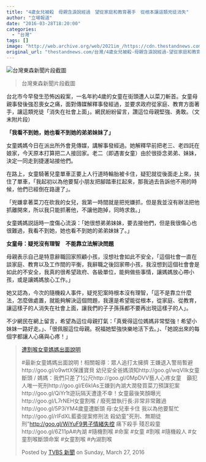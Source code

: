 ```yaml
---
title: "4歲女兒被殺　母親含淚說經過　望從家庭和教育著手　從根本讓這類兇徒消失"
author: "立場報道"
date: "2016-03-28T18:20:00"
categories:
  - "台灣"
tags: []
image: "http://web.archive.org/web/2021im_/https://cdn.thestandnews.com/media/photos/cache/tw-childmurder-04_q9cBK_1200x020copy_UDjeS_1200x0.png"
original_url: "thestandnews.com/台灣/4歲女兒被殺-母親含淚說經過-望從家庭和教育著手-從根本讓這類兇徒消失在社會上"
---
```

![台灣東森新聞片段截圖](http://web.archive.org/web/2021im_/https://cdn.thestandnews.com/media/photos/cache/tw-childmurder-04_q9cBK_1200x020copy_UDjeS_1200x0.png)

> 台灣東森新聞片段截圖

台北市今早發生恐怖凶殺案，一名年約4歲的女童在街頭遭人以菜刀斬首。女童母親事發後強忍喪女之痛，面對傳媒解釋事發經過，並要求政府從家庭、教育方面著手，讓這類兇徒「消失在社會上面」。網民紛紛留言，讚這位母親堅強、勇敢。（文末附片段）

**「我看不到她，她也看不到她的弟弟妹妹了」**

女童媽媽今日在派出所外會見傳媒，講解事發經過。她解釋早前把老三、老四託在娘家，今天原本打算把二人接回家。老二（即遇害女童）由於很掛念弟弟、妹妹，決定一同走到捷運站接他們。

在路上，女童騎著兒童單車正要上人行道時輪胎被卡住，疑犯就從後面走上來，扶住了單車，「我起初以為他要幫小朋友把腳踏車扛起來，那我過去告訴他不用的時候，他們已經倒在路邊了」。

「兇嫌拿著菜刀在砍我的女兒，我第一時間就是把兇嫌抓，但是我並沒有辦法把他抓離開來，所以我只能抓著他，不讓他跑掉，同時求救。」

女童媽媽説話時一度傷心流淚：「她很想弟弟妹妹，要去接他們，但是我很傷心也很難過，我看不到她，她也看不到她的弟弟妹妹了。」

**女童母：疑兇沒有理智　不能靠立法解決問題**

母親表示自己是特意辭職回家照顧小孩，沒想社會如此不安全，「這個社會一直在談家庭、教育以及工作間的平衡，我辭職之後回家帶小孩，我沒想到這個社會會是如此的不安全，我真的很希望政府、各級單位，能夠做些事情，讓媽媽放心帶小孩，或是讓媽媽放心工作。」

她又認為，今次的隨機殺人事件，疑兇犯案時根本沒有理智，「這不是靠立什麼法，怎麼做處置，就能夠解決這個問題，我還是希望能從根本，從家庭、從教育，讓這樣子的人消失在社會上面，讓我們的子子孫孫都不要再出現這樣子的人」。

不少網民在網上留言，希望為這位母親打氣：「真覺得這位媽媽非常堅強！希望小妹妹一路好走。」、「很佩服這位母親。祝福她堅強快樂地活下去。」、「她說出來的每個字都讓人心痛與心疼！」

> [遭割喉女童媽媽出面說明](http://web.archive.org/web/20210629042656/https://www.facebook.com/tvbsfb/videos/10153346322055933/)
> 
> #最新女童媽媽出面說明！相關報導：眾人追打太擁擠 王嫌退入警局暫避http://goo.gl/o9wttX保護寶貝 幼兒安全爸媽須知http://goo.gl/wqVllk女童斷頭 / 媽媽：我們只差了1公尺http://goo.gl/0MpDVV藝人心疼女童　籲犯人唯一死刑http://goo.gl/E6kIAs王嫌到內湖大潤發買菜刀預謀犯案http://goo.gl/QiYr1t遊玩隔天遭逢不幸！女童最後笑顏曝光http://goo.gl/L7rNEH女童割喉 / 廢死盟執行長:非常非常難過http://goo.gl/5P3iYM4歲童遭斷頭 母:女兒車卡住 我以為他要幫忙http://goo.gl/rlFdXL藍委提案修刑法 殺幼童"死刑、無期徒刑"http://goo.gl/WiYuF9男子情緒失控 痛下殺手 殘忍殺童http://goo.gl/6Z11pA#內湖 #隨機割喉 #命案 #女童 #割喉 #隨機殺人 #女童割喉斷頭命案 #女童割喉 #內湖割喉
> 
> Posted by [TVBS 新聞](http://web.archive.org/web/20210629042656/https://www.facebook.com/tvbsfb/) on Sunday, March 27, 2016